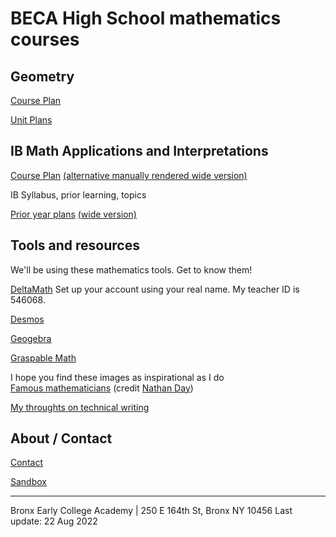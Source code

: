 
# BECA High School mathematics courses

## Geometry

[Course Plan](https://raw.githubusercontent.com/chrishuson/course-files/master/Geom2023/Plan-Geom2022-23.pdf)

[Unit Plans](https://raw.githubusercontent.com/chrishuson/course-files/master/Geom2023/Plan-Geom-Units.pdf)

## IB Math Applications and Interpretations

[Course Plan](IB2023/Plan_IB2023) [(alternative manually rendered wide version)](IB2023/Plan_IB2023-wide)

IB Syllabus, prior learning, topics

[Prior year plans](IB2023/Plan_IB-archive) [(wide version)](IB2023/Plan_IB-wide-archive)

## Tools and resources
We'll be using these mathematics tools. Get to know them!

[DeltaMath](https://www.deltamath.com) Set up your account using your real name. My teacher ID is 546068.

[Desmos](https://www.desmos.com/calculator)

[Geogebra](https://www.geogebra.org/geometry)

[Graspable Math](https://graspablemath.com/canvas)

I hope you find these images as inspirational as I do  
[Famous mathematicians](MathematiciansoftheWorld_NathanDay.pdf)
(credit [Nathan Day](https://mrdaymaths.com/blog/category/displays/))

[My throughts on technical writing](Written-work)

## About / Contact
[Contact](Contact)

[Sandbox](sandbox)

-------
Bronx Early College Academy | 250 E 164th St, Bronx NY 10456
Last update: 22 Aug 2022